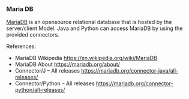 ### Maria DB

[MariaDB](https://mariadb.org/) is an opensource relational database that is hosted by the server/client Model. Java and Python can access MariaDB by using the provided connectors.

References:
- MariaDB Wikipedia https://en.wikipedia.org/wiki/MariaDB
- MariaDB About https://mariadb.org/about/
- Connector/J – All releases https://mariadb.org/connector-java/all-releases/
- Connector/Python – All releases https://mariadb.org/connector-python/all-releases/
